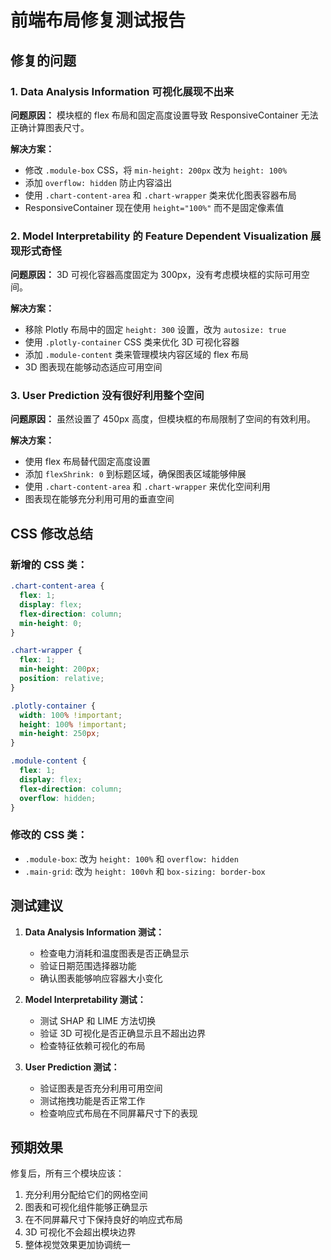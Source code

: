 # 前端布局修复测试报告

## 修复的问题

### 1. Data Analysis Information 可视化展现不出来
**问题原因：** 模块框的 flex 布局和固定高度设置导致 ResponsiveContainer 无法正确计算图表尺寸。

**解决方案：**
- 修改 `.module-box` CSS，将 `min-height: 200px` 改为 `height: 100%`
- 添加 `overflow: hidden` 防止内容溢出
- 使用 `.chart-content-area` 和 `.chart-wrapper` 类来优化图表容器布局
- ResponsiveContainer 现在使用 `height="100%"` 而不是固定像素值

### 2. Model Interpretability 的 Feature Dependent Visualization 展现形式奇怪
**问题原因：** 3D 可视化容器高度固定为 300px，没有考虑模块框的实际可用空间。

**解决方案：**
- 移除 Plotly 布局中的固定 `height: 300` 设置，改为 `autosize: true`
- 使用 `.plotly-container` CSS 类来优化 3D 可视化容器
- 添加 `.module-content` 类来管理模块内容区域的 flex 布局
- 3D 图表现在能够动态适应可用空间

### 3. User Prediction 没有很好利用整个空间
**问题原因：** 虽然设置了 450px 高度，但模块框的布局限制了空间的有效利用。

**解决方案：**
- 使用 flex 布局替代固定高度设置
- 添加 `flexShrink: 0` 到标题区域，确保图表区域能够伸展
- 使用 `.chart-content-area` 和 `.chart-wrapper` 来优化空间利用
- 图表现在能够充分利用可用的垂直空间

## CSS 修改总结

### 新增的 CSS 类：
```css
.chart-content-area {
  flex: 1;
  display: flex;
  flex-direction: column;
  min-height: 0;
}

.chart-wrapper {
  flex: 1;
  min-height: 200px;
  position: relative;
}

.plotly-container {
  width: 100% !important;
  height: 100% !important;
  min-height: 250px;
}

.module-content {
  flex: 1;
  display: flex;
  flex-direction: column;
  overflow: hidden;
}
```

### 修改的 CSS 类：
- `.module-box`: 改为 `height: 100%` 和 `overflow: hidden`
- `.main-grid`: 改为 `height: 100vh` 和 `box-sizing: border-box`

## 测试建议

1. **Data Analysis Information 测试：**
   - 检查电力消耗和温度图表是否正确显示
   - 验证日期范围选择器功能
   - 确认图表能够响应容器大小变化

2. **Model Interpretability 测试：**
   - 测试 SHAP 和 LIME 方法切换
   - 验证 3D 可视化是否正确显示且不超出边界
   - 检查特征依赖可视化的布局

3. **User Prediction 测试：**
   - 验证图表是否充分利用可用空间
   - 测试拖拽功能是否正常工作
   - 检查响应式布局在不同屏幕尺寸下的表现

## 预期效果

修复后，所有三个模块应该：
1. 充分利用分配给它们的网格空间
2. 图表和可视化组件能够正确显示
3. 在不同屏幕尺寸下保持良好的响应式布局
4. 3D 可视化不会超出模块边界
5. 整体视觉效果更加协调统一
